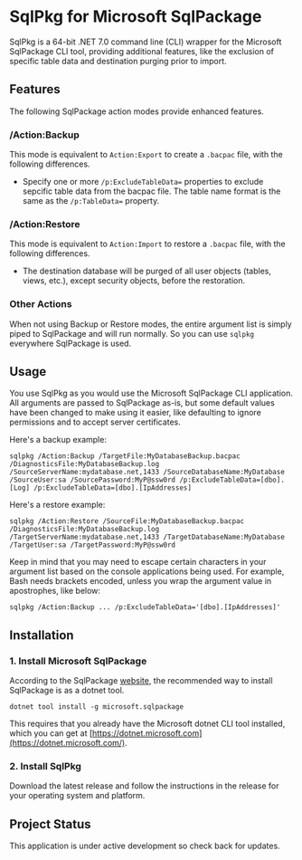 # SqlPkg for Microsoft SqlPackage

SqlPkg is a 64-bit .NET 7.0 command line (CLI) wrapper for the Microsoft SqlPackage CLI tool, providing additional features, like the exclusion of specific table data and destination purging prior to import.

## Features

The following SqlPackage action modes provide enhanced features.

### /Action:Backup

This mode is equivalent to `Action:Export` to create a `.bacpac` file, with the following differences.

- Specify one or more `/p:ExcludeTableData=` properties to exclude sepcific table data from the bacpac file. The table name format is the same as the `/p:TableData=` property.

### /Action:Restore

This mode is equivalent to `Action:Import` to restore a `.bacpac` file, with the following differences.

- The destination database will be purged of all user objects (tables, views, etc.), except security objects, before the restoration.

### Other Actions

When not using Backup or Restore modes, the entire argument list is simply piped to SqlPackage and will run normally. So you can use `sqlpkg` everywhere SqlPackage is used.

## Usage

You use SqlPkg as you would use the Microsoft SqlPackage CLI application. All arguments are passed to SqlPackage as-is, but some default values have been changed to make using it easier, like defaulting to ignore permissions and to accept server certificates.

Here's a backup example:

```
sqlpkg /Action:Backup /TargetFile:MyDatabaseBackup.bacpac /DiagnosticsFile:MyDatabaseBackup.log /SourceServerName:mydatabase.net,1433 /SourceDatabaseName:MyDatabase /SourceUser:sa /SourcePassword:MyP@ssw0rd /p:ExcludeTableData=[dbo].[Log] /p:ExcludeTableData=[dbo].[IpAddresses]
```

Here's a restore example:

```
sqlpkg /Action:Restore /SourceFile:MyDatabaseBackup.bacpac /DiagnosticsFile:MyDatabaseBackup.log /TargetServerName:mydatabase.net,1433 /TargetDatabaseName:MyDatabase /TargetUser:sa /TargetPassword:MyP@ssw0rd
```

Keep in mind that you may need to escape certain characters in your argument list based on the console applications being used. For example, Bash needs brackets encoded, unless you wrap the argument value in apostrophes, like below:

```
sqlpkg /Action:Backup ... /p:ExcludeTableData='[dbo].[IpAddresses]'
```

## Installation

### 1. Install Microsoft SqlPackage

According to the SqlPackage [website](https://learn.microsoft.com/en-us/sql/tools/sqlpackage/sqlpackage), the recommended way to install SqlPackage is as a dotnet tool.

```
dotnet tool install -g microsoft.sqlpackage
```

This requires that you already have the Microsoft dotnet CLI tool installed, which you can get at [https://dotnet.microsoft.com](https://dotnet.microsoft.com/).

### 2. Install SqlPkg

Download the latest release and follow the instructions in the release for your operating system and platform.

## Project Status

This application is under active development so check back for updates.
